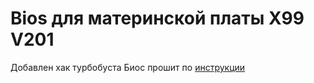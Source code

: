 # Bios для материнской платы X99 V201
Добавлен хак турбобуста
Биос прошит по [инструкции](https://xeon-e5450.ru/socket-2011-3/e5-2600-v3/dobavlyaem-anlok-v-bios-raz-i-navsegda-cherez-s3turbotool/)
